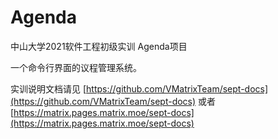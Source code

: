 # Agenda
中山大学2021软件工程初级实训 Agenda项目

一个命令行界面的议程管理系统。

实训说明文档请见 [https://github.com/VMatrixTeam/sept-docs](https://github.com/VMatrixTeam/sept-docs)
或者 [https://matrix.pages.matrix.moe/sept-docs](https://matrix.pages.matrix.moe/sept-docs)

